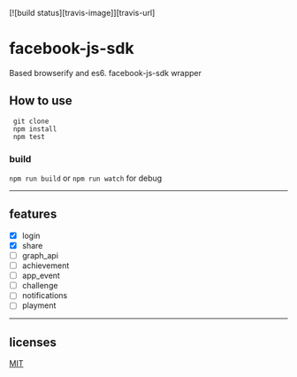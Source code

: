 
[![build status][travis-image]][travis-url]

# facebook-js-sdk

Based browserify and es6. facebook-js-sdk wrapper


## How to use

``` shell
 git clone
 npm install
 npm test
```

### build

 `npm run build` or `npm run watch` for debug

---

## features

- [x] login
- [x] share
- [ ] graph_api
- [ ] achievement
- [ ] app_event
- [ ] challenge
- [ ] notifications
- [ ] playment

---

## licenses

[MIT](https://opensource.org/licenses/MIT)